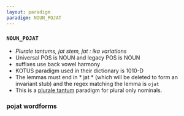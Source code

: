 ```yaml
---
layout: paradigm
paradigm: NOUN_POJAT
---
```

### ` NOUN_POJAT `

* _Plurale tantums, jat stem, jat : ika variations_
* Universal POS is NOUN and legacy POS is NOUN
* suffixes use back vowel harmony
* KOTUS paradigm used in their dictionary is 1010-D
* The lemmas must end in * jat * (which will be deleted to form an invariant stub) and the regex matching the lemma is ` ojat `
* This is a [plurale tantum](https://en.wikipedia.org/wiki/Plurale_tantum) paradigm for plural only nominals.

### pojat wordforms



